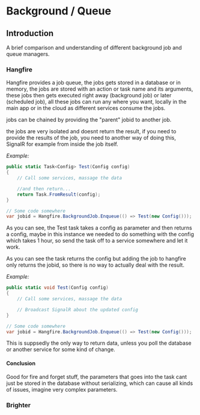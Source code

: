 # Background / Queue

## Introduction

A brief comparison and understanding of different background job and queue managers.

### Hangfire
Hangfire provides a job queue, the jobs gets stored in a database or in memory, the jobs are stored with an action or task name and its arguments, these jobs then gets executed right away (background job) or later (scheduled job), all these jobs can run any where you want, locally in the main app or in the cloud as different services consume the jobs.

jobs can be chained by providing the "parent" jobid to another job.

the jobs are very isolated and doesnt return the result, if you need to provide the results of the job, you need to another way of doing this, SignalR for example from inside the job itself.

*Example:*
```csharp
public static Task<Config> Test(Config config)
{
    // Call some services, massage the data

    //and then return...
    return Task.FromResult(config);
}

// Some code somewhere
var jobid = Hangfire.BackgroundJob.Enqueue(() => Test(new Config()));
```

As you can see, the Test task takes a config as parameter and then returns a config, maybe in this instance we needed to do something with the config which takes 1 hour, so send the task off to a service somewhere and let it work.

As you can see the task returns the config but adding the job to hangfire only returns the jobid, so there is no way to actually deal with the result.

*Example:*
```csharp
public static void Test(Config config)
{
    // Call some services, massage the data

    // Broadcast SignalR about the updated config
}

// Some code somewhere
var jobid = Hangfire.BackgroundJob.Enqueue(() => Test(new Config()));
```

This is suppsedly the only way to return data, unless you poll the database or another service for some kind of change.

#### Conclusion
Good for fire and forget stuff, the parameters that goes into the task cant just be stored in the database without serializing, which can cause all kinds of issues, imagine very complex parameters.


### Brighter


